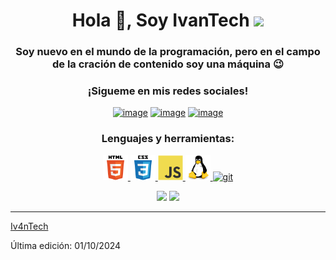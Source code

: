 <h1 align="center">Hola 👋, Soy IvanTech <img height="40" src="https://emoji.gg/assets/emoji/7333-parrotdance.gif"></h1>
<h3 align="center">Soy nuevo en el mundo de la programación, pero en el campo de la cración de contenido soy una máquina 😉</h3>

<h3 align="center">¡Sigueme en mis redes sociales!</h3>
<div align="center">

[![image](https://img.shields.io/badge/Instagram-E4405F?style=for-the-badge&logo=instagram&logoColor=white)](https://www.instagram.com/iv4ntech/)
[![image](https://img.shields.io/badge/Twitter-1DA1F2?style=for-the-badge&logo=twitter&logoColor=white)](https://x.com/Iv4nTech)
[![image](https://img.shields.io/badge/Gmail-D14836?style=for-the-badge&logo=gmail&logoColor=white)](mailto:ivangomezjimenez16@gmail.com)
  
</div>

<h3 align="center">Lenguajes y herramientas:</h3>

<p align="center"> 
  <a href="https://www.w3.org/html/" target="_blank"> 
    <img src="https://raw.githubusercontent.com/devicons/devicon/master/icons/html5/html5-original-wordmark.svg" alt="html5" width="40" height="40"/> 
  </a>
  <a href="https://www.w3schools.com/css/" target="_blank"> 
    <img src="https://raw.githubusercontent.com/devicons/devicon/master/icons/css3/css3-original-wordmark.svg" alt="css3" width="40" height="40"/> 
  </a> 
  <a href="https://developer.mozilla.org/en-US/docs/Web/JavaScript" target="_blank"> 
    <img src="https://raw.githubusercontent.com/devicons/devicon/master/icons/javascript/javascript-original.svg" alt="javascript" width="40" height="40"/> 
  </a> 
  <a href="https://www.linux.org/" target="_blank"> 
    <img src="https://raw.githubusercontent.com/devicons/devicon/master/icons/linux/linux-original.svg" alt="linux" width="40" height="40"/> 
  </a> 
  <a href="https://git-scm.com/" target="_blank"> 
    <img src="https://www.vectorlogo.zone/logos/git-scm/git-scm-icon.svg" alt="git" width="40" height="40"/> 
  </a>
</p>

<p align= "center">
  <img height= "150" src="https://github-readme-stats.vercel.app/api?username=BrantLauro&theme=react&show_icons=true&include_all_commits=true" />
  <img height= "150" src="https://github-readme-stats.vercel.app/api/top-langs/?username=BrantLauro&theme=react&layout=compact" />
</p>

------

[Iv4nTech](https://github.com/Iv4nTech)

Última edición: 01/10/2024
